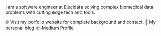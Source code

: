 I am a software engineer at Elucidata solving complex biomedical data problems with cutting edge tech and tools.

🌐 Visit my porfolio website for complete background and contact.
👋 My personal blog
✍️ Medium Profile
